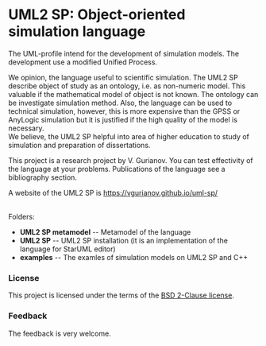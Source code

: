 # UML2 SP: Object-oriented simulation language
The UML-profile intend for the development of simulation models. The development use a modified Unified Process.

We opinion, the language useful to scientific simulation. The UML2 SP describe object of study as an ontology, i.e. as non-numeric model. This valuable if the mathematical model of object is not known. The ontology can be investigate simulation method.
Also, the language can be used to technical simulation, however, this is more expensive than the GPSS or AnyLogic simulation but it is justified if the high quality of the model is necessary.<br/>
We believe, the UML2 SP helpful into area of higher education to study of simulation and preparation of dissertations.

This project is a research project by V. Gurianov. You can test effectivity of the language at your problems. Publications of the language see a bibliography section.

A website of the UML2 SP is https://vgurianov.github.io/uml-sp/<br/><br/>

Folders:

- **UML2 SP metamodel**   -- Metamodel of the language
- **UML2 SP**             -- UML2 SP installation (it is an implementation of the language for StarUML editor)
- **examples**            -- The examles of simulation models on UML2 SP and C++

### License
This project is licensed under the terms of the [BSD 2-Clause license](LICENSE).
### Feedback
The feedback is very welcome.
